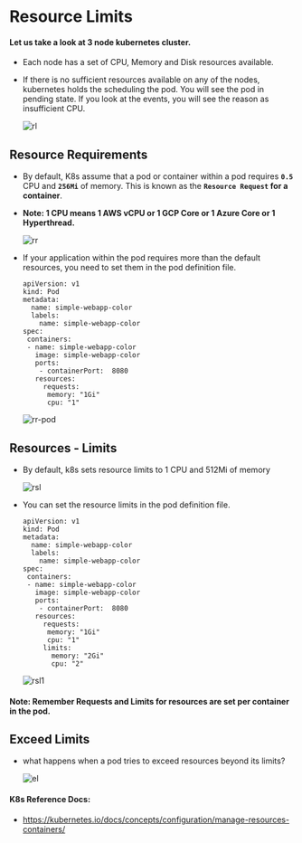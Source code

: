 # Resource Limits
 

#### Let us take a look at 3 node kubernetes cluster.
- Each node has a set of CPU, Memory and Disk resources available.
- If there is no sufficient resources available on any of the nodes, kubernetes holds the scheduling the pod. You will see the pod in pending state. If you look at the events, you will see the reason as insufficient CPU.
  
  ![rl](../../images/rl.PNG)
  
## Resource Requirements
- By default, K8s assume that a pod or container within a pod requires **`0.5`** CPU and **`256Mi`** of memory. This is known as the **`Resource Request` for a container**.
- **Note: 1 CPU means 1 AWS vCPU or 1 GCP Core or 1 Azure Core or 1 Hyperthread.**
  
  ![rr](../../images/rr.PNG)
  
- If your application within the pod requires more than the default resources, you need to set them in the pod definition file.

  ```
  apiVersion: v1
  kind: Pod
  metadata:
    name: simple-webapp-color
    labels:
      name: simple-webapp-color
  spec:
   containers:
   - name: simple-webapp-color
     image: simple-webapp-color
     ports:
      - containerPort:  8080
     resources:
       requests:
        memory: "1Gi"
        cpu: "1"
  ```
  ![rr-pod](../../images/rr-pod.PNG) 
   
## Resources - Limits
- By default, k8s sets resource limits to 1 CPU and 512Mi of memory
  
  ![rsl](../../images/rsl.PNG)
  
- You can set the resource limits in the pod definition file.
  
  ```
  apiVersion: v1
  kind: Pod
  metadata:
    name: simple-webapp-color
    labels:
      name: simple-webapp-color
  spec:
   containers:
   - name: simple-webapp-color
     image: simple-webapp-color
     ports:
      - containerPort:  8080
     resources:
       requests:
        memory: "1Gi"
        cpu: "1"
       limits:
         memory: "2Gi"
         cpu: "2"
  ```
  ![rsl1](../../images/rsl1.PNG)
  
#### Note: Remember Requests and Limits for resources are set per container in the pod.
  
## Exceed Limits
- what happens when a pod tries to exceed resources beyond its limits?

   ![el](../../images/el.PNG)
   
  
#### K8s Reference Docs:
- https://kubernetes.io/docs/concepts/configuration/manage-resources-containers/
  
  
